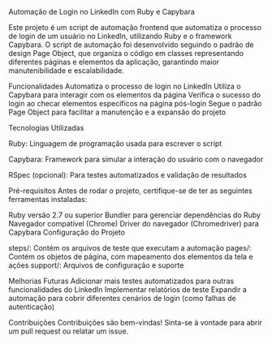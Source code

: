 
Automação de Login no LinkedIn com Ruby e Capybara

Este projeto é um script de automação frontend que automatiza o processo de login de um usuário no LinkedIn, utilizando Ruby e o framework Capybara. O script de automação foi desenvolvido seguindo o padrão de design Page Object, que organiza o código em classes representando diferentes páginas e elementos da aplicação, garantindo maior manutenibilidade e escalabilidade.

Funcionalidades
Automatiza o processo de login no LinkedIn
Utiliza o Capybara para interagir com os elementos da página
Verifica o sucesso do login ao checar elementos específicos na página pós-login
Segue o padrão Page Object para facilitar a manutenção e a expansão do projeto

Tecnologias Utilizadas

Ruby: Linguagem de programação usada para escrever o script

Capybara: Framework para simular a interação do usuário com o navegador

RSpec (opcional): Para testes automatizados e validação de resultados

Pré-requisitos
Antes de rodar o projeto, certifique-se de ter as seguintes ferramentas instaladas:

Ruby versão 2.7 ou superior
Bundler para gerenciar dependências do Ruby
Navegador compatível (Chrome)
Driver do navegador (Chromedriver) para Capybara
Configuração do Projeto

steps/: Contém os arquivos de teste que executam a automação
pages/: Contém os objetos de página, com mapeamento dos elementos da tela e ações
support/: Arquivos de configuração e suporte

Melhorias Futuras
Adicionar mais testes automatizados para outras funcionalidades do LinkedIn
Implementar relatórios de teste
Expandir a automação para cobrir diferentes cenários de login (como falhas de autenticação)

Contribuições
Contribuições são bem-vindas! Sinta-se à vontade para abrir um pull request ou relatar um issue.

